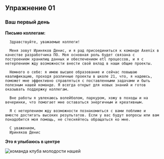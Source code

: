 ## Упражнение 01
### Ваш первый день

**Письмо коллегам:**

      Здравствуйте, уважаемые коллеги!

      Меня зовут Ириняков Денис, и я рад присоединиться к команде Axenix в качестве разработчика ПО. Моя основная роль будет связана с построением хранилищ данных и обеспечением etl процессов, и я с нетерпением жду возможности внести свой вклад в наши общие проекты.

      Немного о себе: я имею высшее образование и сейчас повышаю квалификацию, проходя различные проекты в школе 21, что, я надеюсь, поможет мне эффективно справляться с поставленными задачами и быть полезным нашей команде. Я всегда открыт для новых знаний и готов оказывать поддержку коллегам.

      Вне работы я увлекаюсь волейболом, паркуром, хожу в походы и на вечеринки, что помогает мне оставаться энергичным и креативным.

      Я с нетерпением жду возможности познакомиться с вами поближе и вместе достигать высоких результатов. Если у вас будут вопросы или вам понадобится моя помощь, не стесняйтесь обращаться ко мне.

      С уважением,  
      Ириняков Денис

**Это я улыбаюсь в центре**

![команда клуба молодости нашей](IMG_1984.JPG)